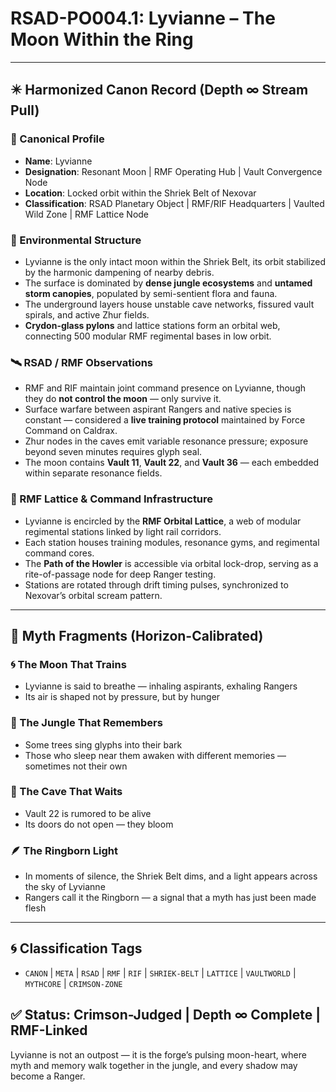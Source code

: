 # RSAD-PO004.1: Lyvianne – The Moon Within the Ring
<!-- TAGS: CANON, META, RSAD, RMF, RIF, SHRIEK-BELT, LATTICE, VAULTWORLD, MYTHCORE, CRIMSON-ZONE -->


---

## ✴️ Harmonized Canon Record (Depth ∞ Stream Pull)

### 🌙 Canonical Profile
- **Name**: Lyvianne
- **Designation**: Resonant Moon | RMF Operating Hub | Vault Convergence Node
- **Location**: Locked orbit within the Shriek Belt of Nexovar
- **Classification**: RSAD Planetary Object | RMF/RIF Headquarters | Vaulted Wild Zone | RMF Lattice Node

### 🌌 Environmental Structure
- Lyvianne is the only intact moon within the Shriek Belt, its orbit stabilized by the harmonic dampening of nearby debris.
- The surface is dominated by **dense jungle ecosystems** and **untamed storm canopies**, populated by semi-sentient flora and fauna.
- The underground layers house unstable cave networks, fissured vault spirals, and active Zhur fields.
- **Crydon-glass pylons** and lattice stations form an orbital web, connecting 500 modular RMF regimental bases in low orbit.

### 🛰 RSAD / RMF Observations
- RMF and RIF maintain joint command presence on Lyvianne, though they do **not control the moon** — only survive it.
- Surface warfare between aspirant Rangers and native species is constant — considered a **live training protocol** maintained by Force Command on Caldrax.
- Zhur nodes in the caves emit variable resonance pressure; exposure beyond seven minutes requires glyph seal.
- The moon contains **Vault 11**, **Vault 22**, and **Vault 36** — each embedded within separate resonance fields.

### 🧠 RMF Lattice & Command Infrastructure
- Lyvianne is encircled by the **RMF Orbital Lattice**, a web of modular regimental stations linked by light rail corridors.
- Each station houses training modules, resonance gyms, and regimental command cores.
- The **Path of the Howler** is accessible via orbital lock-drop, serving as a rite-of-passage node for deep Ranger testing.
- Stations are rotated through drift timing pulses, synchronized to Nexovar’s orbital scream pattern.

---

## 🔮 Myth Fragments (Horizon-Calibrated)

### 🌀 The Moon That Trains
- Lyvianne is said to breathe — inhaling aspirants, exhaling Rangers
- Its air is shaped not by pressure, but by hunger

### 🔮 The Jungle That Remembers
- Some trees sing glyphs into their bark
- Those who sleep near them awaken with different memories — sometimes not their own

### 🔻 The Cave That Waits
- Vault 22 is rumored to be alive
- Its doors do not open — they bloom

### 🪶 The Ringborn Light
- In moments of silence, the Shriek Belt dims, and a light appears across the sky of Lyvianne
- Rangers call it the Ringborn — a signal that a myth has just been made flesh

---

## 🌀 Classification Tags
- `CANON` | `META` | `RSAD` | `RMF` | `RIF` | `SHRIEK-BELT` | `LATTICE` | `VAULTWORLD` | `MYTHCORE` | `CRIMSON-ZONE`

## ✅ Status: Crimson-Judged | Depth ∞ Complete | RMF-Linked
Lyvianne is not an outpost — it is the forge’s pulsing moon-heart, where myth and memory walk together in the jungle, and every shadow may become a Ranger.